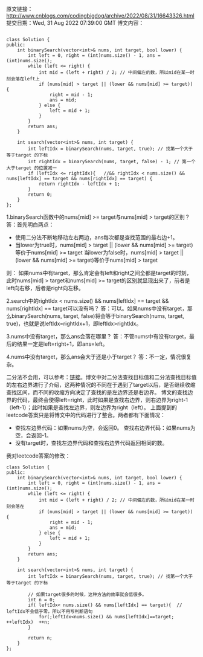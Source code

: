 原文链接：http://www.cnblogs.com/codingbigdog/archive/2022/08/31/16643326.html
提交日期：Wed, 31 Aug 2022 07:39:00 GMT
博文内容：
```

class Solution {
public:
    int binarySearch(vector<int>& nums, int target, bool lower) {
        int left = 0, right = (int)nums.size() - 1, ans = (int)nums.size();
        while (left <= right) { 
            int mid = (left + right) / 2; // 中间偏左的数，所以mid在某一时刻会落在left上
            if (nums[mid] > target || (lower && nums[mid] >= target)) {
                right = mid - 1;
                ans = mid; 
            } else {
                left = mid + 1;
            }
        }
        return ans;
    }

    int search(vector<int>& nums, int target) {
        int leftIdx = binarySearch(nums, target, true); // 找第一个大于等于target 的下标
        int rightIdx = binarySearch(nums, target, false) - 1; // 第一个大于target 的位置减一
        if (leftIdx <= rightIdx){   //&& rightIdx < nums.size() && nums[leftIdx] == target && nums[rightIdx] == target) {
            return rightIdx - leftIdx + 1;
        }
        return 0;
    }
};
```

1.binarySearch函数中的nums[mid] >= target与nums[mid] > target的区别？
答：首先明白两点：
- 使用二分法不断地移动左右两边，ans每次都是查找范围的最右边+1。
- 当lower为true时，nums[mid] > target || (lower && nums[mid] >= target)等价于nums[mid] >= target
当lower为false时，nums[mid] > target || (lower && nums[mid] >= target)等价于nums[mid] > target

则：
如果nums中有target，那么肯定会有left和right之间全都是target的时刻，此时nums[mid] > target和nums[mid] >= target的区别就显现出来了，前者是left向右移，后者是right向左移。


2.search中的rightIdx < nums.size() && nums[leftIdx] == target && nums[rightIdx] == target可以没有吗？
答：可以。如果nums中没有target，那么binarySearch(nums, target, false)将会等于binarySearch(nums, target, true)，也就是说leftIdx=rightIdx+1，即leftIdx>rightIdx。


3.nums中没有target，那么ans会落在哪里？
答：不管nums中有没有target，最后的结果一定是left=right+1，即ans=left。

4.nums中没有target，那么ans会大于还是小于target？
答：不一定，情况很复杂。

二分法不会用，可以参考：[链接](https://www.cnblogs.com/zhaozhibo/p/14983880.html)。博文中对二分法查找目标值和二分法查找目标值的左右边界进行了介绍，这两种情况的不同在于遇到了target以后，是否继续收缩查找区间，而不同的收缩方向决定了查找的是左边界还是右边界。
博文的查找边界的代码，最终会使得left=right，此时如果是查找右边界，则右边界为right-1（left-1）；此时如果是查找左边界，则左边界为right（left）。
上面提到的leetcode答案只是将博文中的代码进行了整合。两者都有下面情况：
- 查找左边界代码：如果nums为空，会返回0。
查找右边界代码：如果nums为空，会返回-1。
- 没有target时，查找左边界代码和查找右边界代码返回相同的数。



我对leetcode答案的修改：
```
class Solution {
public:
    int binarySearch(vector<int>& nums, int target, bool lower) {
        int left = 0, right = (int)nums.size() - 1, ans = (int)nums.size();
        while (left <= right) { 
            int mid = (left + right) / 2; // 中间偏左的数，所以mid在某一时刻会落在
            if (nums[mid] > target || (lower && nums[mid] >= target)) {
                right = mid - 1;
                ans = mid; 
            } else {
                left = mid + 1;
            }
        }
        return ans;
    }

    int search(vector<int>& nums, int target) {
        int leftIdx = binarySearch(nums, target, true); // 找第一个大于等于target 的下标
        
        // 如果target很多的时候，这种方法的效率就会低很多。
        int n = 0;
        if( leftIdx< nums.size() && nums[leftIdx] == target){  // leftIdx不会低于零，所以不用写判断语句
            for(;leftIdx<nums.size() && nums[leftIdx]==target; ++leftIdx)  ++n;
        }

        return n;
    }
};
```
